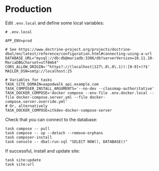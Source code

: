 # Production

Edit `.env.local` and define some local variables:

``` shell
# .env.local

APP_ENV=prod

# See https://www.doctrine-project.org/projects/doctrine-dbal/en/latest/reference/configuration.html#connecting-using-a-url
DATABASE_URL="mysql://db:db@mariadb:3306/db?serverVersion=10.11.10-MariaDB&charset=utf8mb4"
CORS_ALLOW_ORIGIN='^https?://(localhost|127\.0\.0\.1)(:[0-9]+)?$'
MAILER_DSN=smtp://localhost:25

# Variables for tasks
TASK_SITE_DOMAIN=aapodwalk_api.example.com
TASK_COMPOSER_INSTALL_ARGUMENTS='--no-dev --classmap-authoritative'
TASK_DOCKER_COMPOSE='docker compose --env-file .env.docker.local --file docker-compose.server.yml --file docker-compose.server.override.yml'
# Or, alternatively
TASK_DOCKER_COMPOSE=itkdev-docker-compose-server
```

Check that you can connect to the database:

``` shell
task compose -- pull
task compose -- up --detach --remove-orphans
task composer-install
task console -- dbal:run-sql "SELECT NOW(), DATABASE()"
```

If successful, install and update site:

``` shell
task site:update
task site:url
```
